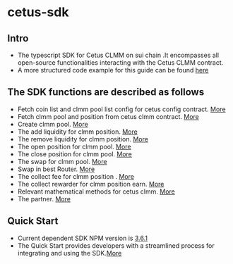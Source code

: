 # cetus-sdk

## Intro

- The typescript SDK for Cetus CLMM on sui chain .It encompasses all open-source functionalities interacting with the Cetus CLMM contract.
- A more structured code example for this guide can be found [here](https://github.com/CetusProtocol/cetus-clmm-sui-sdk/tree/main/tests)

## The SDK functions are described as follows

- Fetch coin list and clmm pool list config for cetus config contract. [More](https://github.com/CetusProtocol/cetus-clmm-sui-sdk/blob/main/docs/cetus-config.md)
- Fetch clmm pool and position from cetus clmm contract. [More](https://github.com/CetusProtocol/cetus-clmm-sui-sdk/blob/main/docs/pool.md)
- Create clmm pool. [More](https://github.com/CetusProtocol/cetus-clmm-sui-sdk/blob/main/docs/create-pool.md)
- The add liquidity for clmm position. [More](https://github.com/CetusProtocol/cetus-clmm-sui-sdk/blob/main/docs/add-liquidity.md)
- The remove liquidity for clmm position. [More](https://github.com/CetusProtocol/cetus-clmm-sui-sdk/blob/main/docs/remove-liquidity.md)
- The open position for clmm pool. [More](https://github.com/CetusProtocol/cetus-clmm-sui-sdk/blob/main/docs/open-position.md)
- The close position for clmm pool. [More](https://github.com/CetusProtocol/cetus-clmm-sui-sdk/blob/main/docs/close-position.md)
- The swap for clmm pool. [More](https://github.com/CetusProtocol/cetus-clmm-sui-sdk/blob/main/docs/swap.md)
- Swap in best Router. [More](https://github.com/CetusProtocol/cetus-clmm-sui-sdk/blob/main/docs/router.md)
- The collect fee for clmm position . [More](https://github.com/CetusProtocol/cetus-clmm-sui-sdk/blob/main/docs/collect-fee.md)
- The collect rewarder for clmm position earn. [More](https://github.com/CetusProtocol/cetus-clmm-sui-sdk/blob/main/docs/collect-rewarder.md)
- Relevant mathematical methods for cetus clmm. [More](https://github.com/CetusProtocol/cetus-clmm-sui-sdk/blob/main/docs/mathematical.md)
- The partner. [More](./docs/partner.md)


## Quick Start

- Current dependent SDK NPM version is [3.6.1](https://www.npmjs.com/package/@cetusprotocol/cetus-sui-clmm-sdk/v/3.6.1)
- The Quick Start provides developers with a streamlined process for integrating and using the SDK.[More](https://github.com/CetusProtocol/cetus-clmm-sui-sdk/blob/main/docs/quick-start.md)


